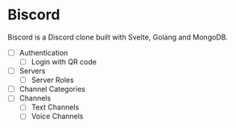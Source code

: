 # Biscord

Biscord is a Discord clone built with Svelte, Golang and MongoDB.

- [ ] Authentication
  - [ ] Login with QR code
- [ ] Servers
  - [ ] Server Roles
- [ ] Channel Categories
- [ ] Channels
  - [ ] Text Channels
  - [ ] Voice Channels
